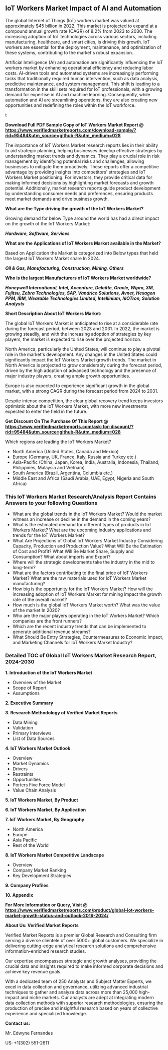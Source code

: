 <h2>IoT Workers Market Impact of AI and Automation</h2><p>The global Internet of Things (IoT) workers market was valued at approximately $45 billion in 2022. This market is projected to expand at a compound annual growth rate (CAGR) of 8.2% from 2023 to 2030. The increasing adoption of IoT technologies across various sectors, including manufacturing, healthcare, and smart cities, is driving this growth. IoT workers are essential for the deployment, maintenance, and optimization of these systems, contributing to the market's robust expansion.</p><p>Artificial Intelligence (AI) and automation are significantly influencing the IoT workers market by enhancing operational efficiency and reducing labor costs. AI-driven tools and automated systems are increasingly performing tasks that traditionally required human intervention, such as data analysis, predictive maintenance, and system management. This shift is leading to a transformation in the skill sets required for IoT professionals, with a growing demand for expertise in AI and machine learning. Consequently, while automation and AI are streamlining operations, they are also creating new opportunities and redefining the roles within the IoT workforce.</p>t</p><p id="" class=""><strong>Download Full PDF Sample Copy of IoT Workers Market Report @ <a href="https://www.verifiedmarketreports.com/download-sample/?rid=95484&utm_source=github-R&utm_medium=028" target="_blank">https://www.verifiedmarketreports.com/download-sample/?rid=95484&utm_source=github-R&utm_medium=028</a></strong></p><p>The importance of&nbsp;IoT Workers Market research reports lies in their ability to aid strategic planning, helping businesses develop effective strategies by understanding market trends and dynamics. They play a crucial role in risk management by identifying potential risks and challenges, allowing businesses to mitigate them proactively. These reports offer a competitive advantage by providing insights into competitors' strategies and IoT Workers Market positioning. For investors, they provide critical data for making informed decisions by highlighting market forecasts and growth potential. Additionally, market research reports guide product development by understanding consumer needs and preferences, ensuring products meet market demands and drive business growth.</p><p><strong>What are the&nbsp;Type driving the growth of the IoT Workers Market?</strong></p><p id="" class="">Growing demand for below Type around the world has had a direct impact on the growth of the IoT Workers Market:</p><em><strong>Hardware, Software, Services</strong></em></p><strong>What are the&nbsp;Applications&nbsp;of IoT Workers Market available in the Market?</strong></p><p id="" class="">Based on Application the Market is categorized into Below types that held the largest IoT Workers Market share In 2024.</p><em><strong>Oil & Gas, Manufacturing, Construction, Mining, Others</strong></em></p><strong>Who is the largest Manufacturers of IoT Workers Market worldwide?</strong></p><p><em><strong>Honeywell International, Intel, Accenture, Deloitte, Oracle, Wipro, 3M, Fujitsu, Zebra Technologies, SAP, Vandrico Solutions, Avnet, Hexagon PPM, IBM, Wearable Technologies Limited, Intellinium, hIOTron, Solution Analysts</strong></em></p><p id="" class=""><strong>Short Description About IoT Workers Market:</strong></p><p>The global IoT Workers Market is anticipated to rise at a considerable rate during the forecast period, between 2023 and 2031. In 2022, the market is growing steadily, and with the increasing adoption of strategies by key players, the market is expected to rise over the projected horizon.</p><p>North America, particularly the United States, will continue to play a pivotal role in the market's development. Any changes in the United States could significantly impact the IoT Workers Market growth trends. The market in North America is projected to grow considerably during the forecast period, driven by the high adoption of advanced technology and the presence of major industry players, creating ample growth opportunities.</p><p>Europe is also expected to experience significant growth in the global market, with a strong CAGR during the forecast period from 2024 to 2031.</p><p>Despite intense competition, the clear global recovery trend keeps investors optimistic about the IoT Workers Market, with more new investments expected to enter the field in the future.</p><p id="" class=""><strong>Get Discount On The Purchase Of This Report @ <a href="https://www.verifiedmarketreports.com/ask-for-discount/?rid=95484&utm_source=github-R&utm_medium=028" target="_blank">https://www.verifiedmarketreports.com/ask-for-discount/?rid=95484&utm_source=github-R&utm_medium=028</a></strong></p>Which regions are leading the IoT Workers Market?</p><ul><li>North America (United States, Canada and Mexico)</li><li>Europe (Germany, UK, France, Italy, Russia and Turkey etc.)</li><li>Asia-Pacific (China, Japan, Korea, India, Australia, Indonesia, Thailand, Philippines, Malaysia and Vietnam)</li><li>South America (Brazil, Argentina, Columbia etc.)</li><li>Middle East and Africa (Saudi Arabia, UAE, Egypt, Nigeria and South Africa)</li></ul><h3 id="" class="">This IoT Workers Market Research/Analysis Report Contains Answers to your following Questions</h3><ul><li>What are the global trends in the IoT Workers Market? Would the market witness an increase or decline in the demand in the coming years?</li><li>What is the estimated demand for different types of products in IoT Workers Market? What are the upcoming industry applications and trends for the IoT Workers Market?</li><li>What Are Projections of Global IoT Workers Market Industry Considering Capacity, Production and Production Value? What Will Be the Estimation of Cost and Profit? What Will Be Market Share, Supply and Consumption? What about imports and Export?</li><li>Where will the strategic developments take the industry in the mid to long-term?</li><li>What are the factors contributing to the final price of IoT Workers Market? What are the raw materials used for IoT Workers Market manufacturing?</li><li>How big is the opportunity for the IoT Workers Market? How will the increasing adoption of IoT Workers Market for mining impact the growth rate of the overall market?</li><li>How much is the global IoT Workers Market worth? What was the value of the market In 2020?</li><li>Who are the major players operating in the IoT Workers Market? Which companies are the front runners?</li><li>Which are the recent industry trends that can be implemented to generate additional revenue streams?</li><li>What Should Be Entry Strategies, Countermeasures to Economic Impact, and Marketing Channels for IoT Workers Market Industry?</li></ul><h3 id="" class="">Detailed TOC of Global IoT Workers Market Research Report, 2024-2030</h3><p id="" class=""><strong>1. Introduction of the IoT Workers Market</strong></p><ul><li>Overview of the Market</li><li>Scope of Report</li><li>Assumptions</li></ul><p id="" class=""><strong>2. Executive Summary</strong></p><p id="" class=""><strong>3. Research Methodology of Verified Market Reports</strong></p><ul><li>Data Mining</li><li>Validation</li><li>Primary Interviews</li><li>List of Data Sources</li></ul><p id="" class=""><strong>4. IoT Workers Market Outlook</strong></p><ul><li>Overview</li><li>Market Dynamics</li><li>Drivers</li><li>Restraints</li><li>Opportunities</li><li>Porters Five Force Model</li><li>Value Chain Analysis</li></ul><p id="" class=""><strong>5. IoT Workers Market, By Product</strong></p><p id="" class=""><strong>6. IoT Workers Market, By Application</strong></p><p id="" class=""><strong>7. IoT Workers Market, By Geography</strong></p><ul><li>North America</li><li>Europe</li><li>Asia Pacific</li><li>Rest of the World</li></ul><p id="" class=""><strong>8. IoT Workers Market Competitive Landscape</strong></p><ul><li>Overview</li><li>Company Market Ranking</li><li>Key Development Strategies</li></ul><p id="" class=""><strong>9. Company Profiles</strong></p><p id="" class=""><strong>10. Appendix</strong></p><p id="" class=""><strong>For More Information or Query, Visit @ <a href="https://www.verifiedmarketreports.com/product/global-iot-workers-market-growth-status-and-outlook-2019-2024/" target="_blank">https://www.verifiedmarketreports.com/product/global-iot-workers-market-growth-status-and-outlook-2019-2024/</a></strong></p><p id="" class=""><strong>About Us: Verified Market Reports</strong></p><p id="" class="">Verified Market Reports is a premier Global Research and Consulting firm serving a diverse clientele of over 5000+ global customers. We specialize in delivering cutting-edge analytical research solutions and comprehensive information-enriched research studies.</p><p id="" class="">Our expertise encompasses strategic and growth analyses, providing the crucial data and insights required to make informed corporate decisions and achieve key revenue goals.</p><p id="" class="">With a dedicated team of 250 Analysts and Subject Matter Experts, we excel in data collection and governance, utilizing advanced industrial techniques to gather and analyze data across more than 25,000 high-impact and niche markets. Our analysts are adept at integrating modern data collection methods with superior research methodologies, ensuring the production of precise and insightful research based on years of collective experience and specialized knowledge.</p><p id="" class=""><strong>Contact us:</strong></p><p id="" class="">Mr. Edwyne Fernandes</p><p id="" class="">US: +1(302) 551-2611</p>